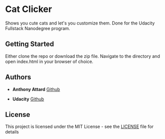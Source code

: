 # Cat Clicker

Shows you cute cats and let's you customize them. Done for the Udacity Fullstack Nanodegree program.

## Getting Started

Either clone the repo or download the zip file. Navigate to the directory and open index.html in your browser of choice.

## Authors

* **Anthony Attard** [Github](https://github.com/AnthonyAttard)

* **Udacity** [Github](https://github.com/udacity)

## License

This project is licensed under the MIT License - see the [LICENSE](LICENSE) file for details